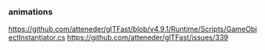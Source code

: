 ### animations
https://github.com/atteneder/glTFast/blob/v4.9.1/Runtime/Scripts/GameObjectInstantiator.cs
https://github.com/atteneder/glTFast/issues/339